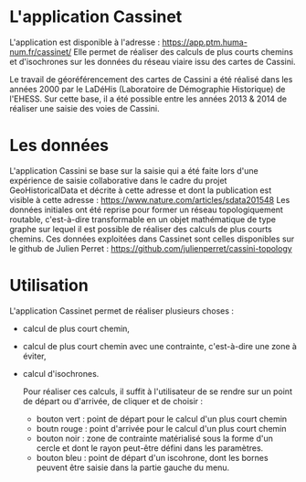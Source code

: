 # L'application Cassinet

L'application est disponible à l'adresse : https://app.ptm.huma-num.fr/cassinet/
Elle permet de réaliser des calculs de plus courts chemins et d'isochrones sur les données du réseau viaire issu des cartes de Cassini.

Le travail de géoréférencement des cartes de Cassini a été réalisé dans les années 2000 par le LaDéHis (Laboratoire de Démographie Historique) de l'EHESS.
Sur cette base, il a été possible entre les années 2013 & 2014 de réaliser une saisie des voies de Cassini.

# Les données

L'application Cassini se base sur la saisie qui a été faite lors d'une expérience de saisie collaborative dans le cadre du projet GeoHistoricalData et décrite à cette adresse et dont la publication est visible à cette adresse :
https://www.nature.com/articles/sdata201548
Les données initiales ont été reprise pour former un réseau topologiquement routable, c'est-à-dire transformable en un objet mathématique de type graphe sur lequel il est possible de réaliser des calculs de plus courts chemins.
Ces données exploitées dans Cassinet sont celles disponibles sur le github de Julien Perret : https://github.com/julienperret/cassini-topology

# Utilisation

L'application Cassinet permet de réaliser plusieurs choses :
- calcul de plus court chemin,
- calcul de plus court chemin avec une contrainte, c'est-à-dire une zone à éviter,
- calcul d'isochrones.

  Pour réaliser ces calculs, il suffit à l'utilisateur de se rendre sur un point de départ ou d'arrivée, de cliquer et de choisir :
  - bouton vert : point de départ pour le calcul d'un plus court chemin
  - boutn rouge : point d'arrivée pour le calcul d'un plus court chemin
  - bouton noir : zone de contrainte matérialisé sous la forme d'un cercle et dont le rayon peut-être défini dans les paramètres.
  - bouton bleu : point de départ d'un iscohrone, dont les bornes peuvent être saisie dans la partie gauche du menu.
